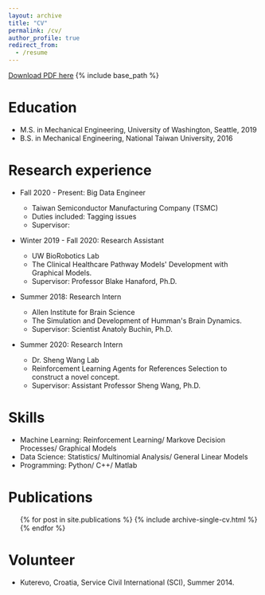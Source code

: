 ```yaml
---
layout: archive
title: "CV"
permalink: /cv/
author_profile: true
redirect_from:
  - /resume
---
```

[Download PDF here](http://academicpages.github.io/files/paper3.pdf)
{% include base_path %}

Education
======
* M.S. in Mechanical Engineering, University of Washington, Seattle, 2019
* B.S. in Mechanical Engineering, National Taiwan University, 2016

Research experience
======

* Fall 2020 - Present: Big Data Engineer
  * Taiwan Semiconductor Manufacturing Company (TSMC)
  * Duties included: Tagging issues
  * Supervisor: 

* Winter 2019 - Fall 2020: Research Assistant
  * UW BioRobotics Lab
  * The Clinical Healthcare Pathway Models' Development with Graphical Models.
  * Supervisor: Professor Blake Hanaford, Ph.D.

* Summer 2018: Research Intern
  * Allen Institute for Brain Science
  * The Simulation and Development of Humman's Brain Dynamics.
  * Supervisor: Scientist Anatoly Buchin, Ph.D. 

* Summer 2020: Research Intern
  * Dr. Sheng Wang Lab
  * Reinforcement Learning Agents for References Selection to construct a novel concept.
  * Supervisor: Assistant Professor Sheng Wang, Ph.D. 
  
Skills
======
* Machine Learning: Reinforcement Learning/ Markove Decision Processes/ Graphical Models
* Data Science: Statistics/ Multinomial Analysis/ General Linear Models
* Programming: Python/ C++/ Matlab

Publications
======
  <ul>{% for post in site.publications %}
    {% include archive-single-cv.html %}
  {% endfor %}</ul>
  
Volunteer
======
* Kuterevo, Croatia, Service Civil International (SCI), Summer 2014.
